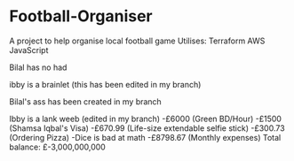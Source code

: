 
# Football-Organiser
A project to help organise local football game
Utilises:
Terraform
AWS
JavaScript

Bilal has no had

ibby is a brainlet (this has been edited in my branch)

Bilal's ass has been created in my branch

Ibby is a lank weeb (edited in my branch)
-£6000 (Green BD/Hour)
-£1500 (Shamsa Iqbal's Visa)
-£670.99 (Life-size extendable selfie stick)
-£300.73 (Ordering Pizza)
-Dice is bad at math
-£8798.67 (Monthly expenses)
Total balance: £-3,000,000,000


